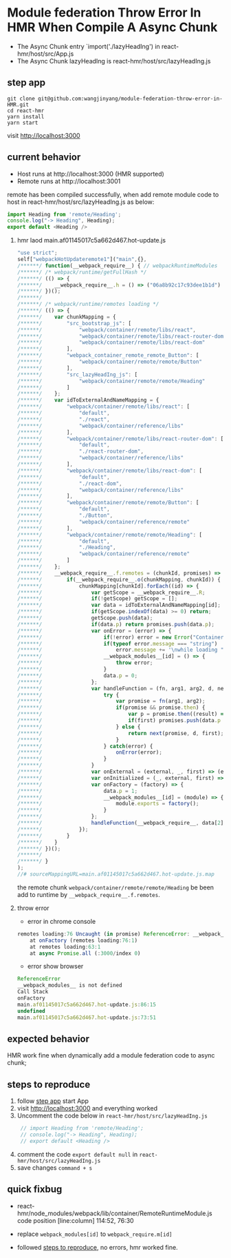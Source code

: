 # Module federation Throw Error In HMR When Compile A Async Chunk

- The Async Chunk entry `import('./lazyHeadIng') in react-hmr/host/src/App.js
- The Async Chunk lazyHeadIng is react-hmr/host/src/lazyHeadIng.js

## <span id="step-app">step app</span>

```shell
git clone git@github.com:wangjinyang/module-federation-throw-error-in-HMR.git
cd react-hmr
yarn install
yarn start
```

visit [http://localhost:3000](http://localhost:3000)

## current behavior

- Host runs at http://localhost:3000  (HMR supported)
- Remote runs at http://localhost:3001

remote has been compiled successfully, when add remote module code to host in react-hmr/host/src/lazyHeadIng.js as below:

```javascript
import Heading from 'remote/Heading';
console.log("-> Heading", Heading);
export default <Heading />
```
1. hmr laod main.af01145017c5a662d467.hot-update.js
    ```javascript
    "use strict";
    self["webpackHotUpdateremote1"]("main",{},
    /******/ function(__webpack_require__) { // webpackRuntimeModules
    /******/ /* webpack/runtime/getFullHash */
    /******/ (() => {
    /******/ 	__webpack_require__.h = () => ("06a8b92c17c93dee1b1d")
    /******/ })();
    /******/ 
    /******/ /* webpack/runtime/remotes loading */
    /******/ (() => {
    /******/ 	var chunkMapping = {
    /******/ 		"src_bootstrap_js": [
    /******/ 			"webpack/container/remote/libs/react",
    /******/ 			"webpack/container/remote/libs/react-router-dom",
    /******/ 			"webpack/container/remote/libs/react-dom"
    /******/ 		],
    /******/ 		"webpack_container_remote_remote_Button": [
    /******/ 			"webpack/container/remote/remote/Button"
    /******/ 		],
    /******/ 		"src_lazyHeadIng_js": [
    /******/ 			"webpack/container/remote/remote/Heading"
    /******/ 		]
    /******/ 	};
    /******/ 	var idToExternalAndNameMapping = {
    /******/ 		"webpack/container/remote/libs/react": [
    /******/ 			"default",
    /******/ 			"./react",
    /******/ 			"webpack/container/reference/libs"
    /******/ 		],
    /******/ 		"webpack/container/remote/libs/react-router-dom": [
    /******/ 			"default",
    /******/ 			"./react-router-dom",
    /******/ 			"webpack/container/reference/libs"
    /******/ 		],
    /******/ 		"webpack/container/remote/libs/react-dom": [
    /******/ 			"default",
    /******/ 			"./react-dom",
    /******/ 			"webpack/container/reference/libs"
    /******/ 		],
    /******/ 		"webpack/container/remote/remote/Button": [
    /******/ 			"default",
    /******/ 			"./Button",
    /******/ 			"webpack/container/reference/remote"
    /******/ 		],
    /******/ 		"webpack/container/remote/remote/Heading": [
    /******/ 			"default",
    /******/ 			"./Heading",
    /******/ 			"webpack/container/reference/remote"
    /******/ 		]
    /******/ 	};
    /******/ 	__webpack_require__.f.remotes = (chunkId, promises) => {
    /******/ 		if(__webpack_require__.o(chunkMapping, chunkId)) {
    /******/ 			chunkMapping[chunkId].forEach((id) => {
    /******/ 				var getScope = __webpack_require__.R;
    /******/ 				if(!getScope) getScope = [];
    /******/ 				var data = idToExternalAndNameMapping[id];
    /******/ 				if(getScope.indexOf(data) >= 0) return;
    /******/ 				getScope.push(data);
    /******/ 				if(data.p) return promises.push(data.p);
    /******/ 				var onError = (error) => {
    /******/ 					if(!error) error = new Error("Container missing");
    /******/ 					if(typeof error.message === "string")
    /******/ 						error.message += '\nwhile loading "' + data[1] + '" from ' + data[2];
    /******/ 					__webpack_modules__[id] = () => {
    /******/ 						throw error;
    /******/ 					}
    /******/ 					data.p = 0;
    /******/ 				};
    /******/ 				var handleFunction = (fn, arg1, arg2, d, next, first) => {
    /******/ 					try {
    /******/ 						var promise = fn(arg1, arg2);
    /******/ 						if(promise && promise.then) {
    /******/ 							var p = promise.then((result) => (next(result, d)), onError);
    /******/ 							if(first) promises.push(data.p = p); else return p;
    /******/ 						} else {
    /******/ 							return next(promise, d, first);
    /******/ 						}
    /******/ 					} catch(error) {
    /******/ 						onError(error);
    /******/ 					}
    /******/ 				}
    /******/ 				var onExternal = (external, _, first) => (external ? handleFunction(__webpack_require__.I, data[0], 0, external, onInitialized, first) : onError());
    /******/ 				var onInitialized = (_, external, first) => (handleFunction(external.get, data[1], getScope, 0, onFactory, first));
    /******/ 				var onFactory = (factory) => {
    /******/ 					data.p = 1;
    /******/ 					__webpack_modules__[id] = (module) => {
    /******/ 						module.exports = factory();
    /******/ 					}
    /******/ 				};
    /******/ 				handleFunction(__webpack_require__, data[2], 0, 0, onExternal, 1);
    /******/ 			});
    /******/ 		}
    /******/ 	}
    /******/ })();
    /******/ 
    /******/ }
    );
    //# sourceMappingURL=main.af01145017c5a662d467.hot-update.js.map
    ```
    the remote chunk `webpack/container/remote/remote/Heading` be been add to runtime by `__webpack_require__.f.remotes`.

1. throw error 
    
    - error in chrome console
    
    ```javascript
    remotes loading:76 Uncaught (in promise) ReferenceError: __webpack_modules__ is not defined
        at onFactory (remotes loading:76:1)
        at remotes loading:63:1
        at async Promise.all (:3000/index 0)
    ```
    - error show browser
    
    ```javascript
    ReferenceError
    __webpack_modules__ is not defined
    Call Stack
    onFactory
    main.af01145017c5a662d467.hot-update.js:86:15
    undefined
    main.af01145017c5a662d467.hot-update.js:73:51
    ```

## expected behavior

HMR work fine when dynamically add a module federation code to async chunk;  

## <span id="reproduce">steps to reproduce</span>

1. follow [step app](#step-app) start App
1. visit [http://localhost:3000](http://localhost:3000) and everything worked
1. Uncomment the code below in `react-hmr/host/src/lazyHeadIng.js`
   ```javascript
    // import Heading from 'remote/Heading';
    // console.log("-> Heading", Heading);
    // export default <Heading />
   ```
1. comment the code `export default null` in `react-hmr/host/src/lazyHeadIng.js`
1. save changes `command + s`

## quick fixbug

- react-hmr/node_modules/webpack/lib/container/RemoteRuntimeModule.js code position [line:column] 114:52, 76:30

- replace `webpack_modules[id]` to `webpack_require.m[id]`

- followed [steps to reproduce](#reproduce), no errors, hmr worked fine.
